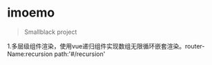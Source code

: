# imoemo

> Smallblack project

1.多层级组件渲染，使用vue递归组件实现数组无限循环嵌套渲染。router-Name:recursion  path:'#/recursion'